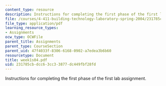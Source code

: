 ```yaml
---
content_type: resource
description: Instructions for completing the first phase of the first lab assignment.
file: /courses/4-411-building-technology-laboratory-spring-2004/231785cbdcc63cc33877dc449fbf28fd_week1s04.pdf
file_type: application/pdf
learning_resource_types:
- Assignments
ocw_type: OCWFile
parent_title: Assignments
parent_type: CourseSection
parent_uid: 47f4033f-8306-6168-0902-a7edea3b6b60
resourcetype: Document
title: week1s04.pdf
uid: 231785cb-dcc6-3cc3-3877-dc449fbf28fd
---
```

Instructions for completing the first phase of the first lab assignment.

